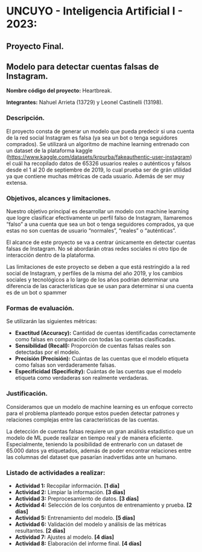 # UNCUYO - Inteligencia Artificial I - 2023:
## Proyecto Final.


## Modelo para detectar cuentas falsas de Instagram.

**Nombre código del proyecto:** Heartbreak.

**Integrantes:** Nahuel Arrieta (13729) y Leonel Castinelli (13198).

### Descripción.

El proyecto consta  de generar un modelo que pueda predecir si una cuenta de la red social Instagram es falsa (ya sea un bot o tenga seguidores comprados). Se utilizará un algoritmo de machine learning entrenado con un dataset de 
la plataforma kaggle (https://www.kaggle.com/datasets/krpurba/fakeauthentic-user-instagram) el cuál ha recopilado datos de 65326 usuarios reales o auténticos y falsos desde el 1 al 20 de septiembre de 2019, lo cual prueba ser de grán 
utilidad ya que contiene muchas métricas de cada usuario. Además de ser muy extensa.  

### Objetivos, alcances y limitaciones.

Nuestro  objetivo principal es desarrollar un modelo con machine learning que logre clasificar efectivamente un perfil falso de Instagram, llamaremos “falso” a una cuenta que sea un bot o tenga seguidores comprados, ya que estas no son cuentas de usuario “normales”, “reales” o “auténticas”. 

El alcance de este proyecto se va a centrar únicamente en detectar cuentas falsas de Instagram. No sé abordarán otras redes sociales ni otro tipo de interacción dentro de la plataforma.

Las limitaciones de este proyecto se deben a que está restringido a la red social de Instagram, y perfiles de la misma del año 2019, y los cambios sociales y tecnológicos a lo largo de los años podrían determinar una diferencia de las características que se usan para determinar si una cuenta es de un bot o spammer

### Formas de evaluación.

Se utilizarán las siguientes métricas:
  - **Exactitud (Accuracy):** Cantidad de cuentas identificadas correctamente como falsas en comparación con todas las cuentas clasificadas.
  - **Sensibilidad (Recall):** Proporción de cuentas falsas reales son detectadas por el modelo.
  - **Precisión (Precisión):** Cuántas de las cuentas que el modelo etiqueta como falsas son verdaderamente falsas.
  - **Especificidad (Specificity):** Cuántas de las cuentas que el modelo etiqueta como verdaderas son realmente verdaderas.

### Justificación.

Consideramos que un modelo de machine learning es un enfoque correcto para el problema planteado porque estos pueden detectar patrones y relaciones complejas entre las características de las cuentas.

La detección de cuentas falsas requiere un gran análisis estadístico que un modelo de ML puede realizar en tiempo real y de manera eficiente. Especialmente, teniendo la posibilidad de entrenarlo con un dataset de 65.000 datos ya etiquetados, además de poder encontrar relaciones entre las columnas del dataset que pasarían inadvertidas ante un humano.

### Listado de actividades a realizar:

  - **Actividad 1:** Recopilar información. **[1 día]**
  - **Actividad 2:** Limpiar la información. **[3 días]**
  - **Actividad 3:** Preprocesamiento de datos. **[3 días]**
  - **Actividad 4:** Selección de los conjuntos de entrenamiento y prueba. **[2 días]**
  - **Actividad 5:** Entrenamiento del modelo. **[5 días]**
  - **Actividad 6:** Validación del modelo y análisis de las métricas resultantes. **[2 días]** 
  - **Actividad 7:** Ajustes al modelo. **[4 días]**
  - **Actividad 8:** Elaboración del informe final. **[4 días]**
